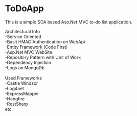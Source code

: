 # ToDoApp
This is a simple SOA based Asp.Net MVC to-do list application.

Architectural Info
<br/>-Service Oriented
<br/>-Basit HMAC Authentication on WebApi
<br/>-Entity Framework (Code First)
<br/>-Asp.Net MVC WebSite
<br/>-Repository Pattern with Unit of Work
<br/>-Dependency Injection
<br/>-Logs on MongoDb
<br/>
<br/>Used Frameworks
<br/>-Castle Windsor
<br/>-Log4net
<br/>-ExpressMapper
<br/>-Hangfire
<br/>-RestSharp
<br/>etc.
